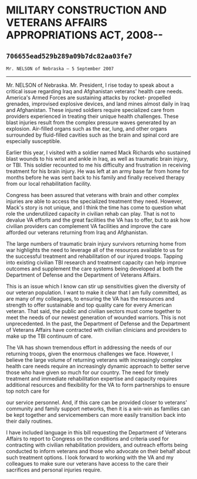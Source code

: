 # MILITARY CONSTRUCTION AND VETERANS AFFAIRS APPROPRIATIONS ACT, 2008--
## `706655ead529b289a09b7dc82aa03fe7`
`Mr. NELSON of Nebraska — 5 September 2007`

---


Mr. NELSON of Nebraska. Mr. President, I rise today to speak about a 
critical issue regarding Iraq and Afghanistan veterans' health care 
needs. America's Armed Forces are sustaining attacks by rocket-
propelled grenades, improvised explosive devices, and land mines almost 
daily in Iraq and Afghanistan. These injured soldiers require 
specialized care from providers experienced in treating their unique 
health challenges. These blast injuries result from the complex 
pressure waves generated by an explosion. Air-filled organs such as the 
ear, lung, and other organs surrounded by fluid-filled cavities such as 
the brain and spinal cord are especially susceptible.

Earlier this year, I visited with a soldier named Mack Richards who 
sustained blast wounds to his wrist and ankle in Iraq, as well as 
traumatic brain injury, or TBI. This soldier recounted to me his 
difficulty and frustration in receiving treatment for his brain injury. 
He was left at an army base far from home for months before he was sent 
back to his family and finally received therapy from our local 
rehabilitation facility.

Congress has been assured that veterans with brain and other complex 
injuries are able to access the specialized treatment they need. 
However, Mack's story is not unique, and I think the time has come to 
question what role the underutilized capacity in civilian rehab can 
play. That is not to devalue VA efforts and the great facilities the VA 
has to offer, but to ask how civilian providers can complement VA 
facilities and improve the care afforded our veterans returning from 
Iraq and Afghanistan.

The large numbers of traumatic brain injury survivors returning home 
from war highlights the need to leverage all of the resources available 
to us for the successful treatment and rehabilitation of our injured 
troops. Tapping into existing civilian TBI research and treatment 
capacity can help improve outcomes and supplement the care systems 
being developed at both the Department of Defense and the Department of 
Veterans Affairs.

This is an issue which I know can stir up sensitivities given the 
diversity of our veteran population. I want to make it clear that I am 
fully committed, as are many of my colleagues, to ensuring the VA has 
the resources and strength to offer sustainable and top quality care 
for every American veteran. That said, the public and civilian sectors 
must come together to meet the needs of our newest generation of 
wounded warriors. This is not unprecedented. In the past, the 
Department of Defense and the Department of Veterans Affairs have 
contracted with civilian clinicians and providers to make up the TBI 
continuum of care.

The VA has shown tremendous effort in addressing the needs of our 
returning troops, given the enormous challenges we face. However, I 
believe the large volume of returning veterans with increasingly 
complex health care needs require an increasingly dynamic approach to 
better serve those who have given so much for our country. The need for 
timely treatment and immediate rehabilitation expertise and capacity 
requires additional resources and flexibility for the VA to form 
partnerships to ensure top notch care for


our service personnel. And, if this care can be provided closer to 
veterans' community and family support networks, then it is a win-win 
as families can be kept together and servicemembers can more easily 
transition back into their daily routines.

I have included language in this bill requesting the Department of 
Veterans Affairs to report to Congress on the conditions and criteria 
used for contracting with civilian rehabilitation providers, and 
outreach efforts being conducted to inform veterans and those who 
advocate on their behalf about such treatment options. I look forward 
to working with the VA and my colleagues to make sure our veterans have 
access to the care their sacrifices and personal injuries require.
